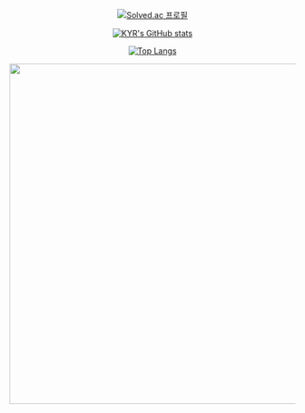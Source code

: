 <div align="center">
  
[![Solved.ac 프로필](http://mazassumnida.wtf/api/v2/generate_badge?boj=freekyr7529)](https://solved.ac/freekyr7529)

[![KYR's GitHub stats](https://github-readme-stats.vercel.app/api?username=EndlessMilkyway)](https://github.com/EndlessMilkyway)
  
[![Top Langs](https://github-readme-stats.vercel.app/api/top-langs/?username=EndlessMilkyway&layout=compact)](https://github.com/EndlessMilkyway)
  
<img width="600" src="https://wakatime.com/share/@endlessmilkyway/cad7ff58-8625-411e-9356-40a32ebd4436.svg">
</div>
